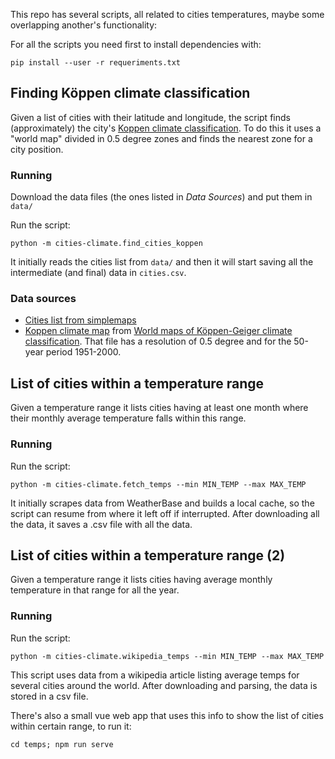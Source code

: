 This repo has several scripts, all related to cities temperatures, maybe some overlapping another's functionality:

For all the scripts you need first to install dependencies with:

`pip install --user -r requeriments.txt`


## Finding Köppen climate classification

Given a list of cities with their latitude and longitude, the script finds (approximately) the city's [Koppen climate classification](https://en.wikipedia.org/wiki/K%C3%B6ppen_climate_classification).
To do this it uses a "world map" divided in 0.5 degree zones and finds the nearest zone for a city position.

### Running

Download the data files (the ones listed in *Data Sources*) and put them in `data/`

Run the script:

`python -m cities-climate.find_cities_koppen`

It initially reads the cities list from `data/` and then it will start saving all the intermediate (and final) data in `cities.csv`.

### Data sources

* [Cities list from simplemaps](https://simplemaps.com/data/world-cities)
* [Koppen climate map](http://koeppen-geiger.vu-wien.ac.at/data/Koeppen-Geiger-ASCII.zip) from [World maps of Köppen-Geiger climate classification](http://koeppen-geiger.vu-wien.ac.at/present.htm). That file has a resolution of 0.5 degree and for the 50-year period 1951-2000.


## List of cities within a temperature range

Given a temperature range it lists cities having at least one month where their monthly average temperature falls within this range.

### Running

Run the script:

`python -m cities-climate.fetch_temps --min MIN_TEMP --max MAX_TEMP`

It initially scrapes data from WeatherBase and builds a local cache, so the script can resume from where it left off if interrupted. After downloading all the data, it saves a .csv file with all the data.

## List of cities within a temperature range (2)

Given a temperature range it lists cities having average monthly temperature in that range for all the year.

### Running

Run the script:

`python -m cities-climate.wikipedia_temps --min MIN_TEMP --max MAX_TEMP`

This script uses data from a wikipedia article listing average temps for several cities around the world. After downloading and parsing, the data is stored in a csv file.

There's also a small vue web app that uses this info to show the list of cities within certain range, to run it:

`cd temps; npm run serve`
